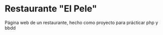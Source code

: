 # Restaurante "El Pele" 

Página web de un restaurante, hecho como proyecto para prácticar php y bbdd
